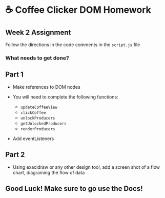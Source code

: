 # :coffee: Coffee Clicker DOM Homework

## Week 2 Assignment

Follow the directions in the code comments in the ```script.js``` file

### What needs to get done? 

## Part 1

- Make references to DOM nodes

- You will need to complete the following functions:
  - ```updateCoffeeView```
  - ```clickCoffee```
  - ```unlockProducers```
  - ```getUnlockedProducers```
  - ```renderProducers```
  
 - Add eventListeners
 
 ## Part 2
 
 - Using exacidraw or any other design tool, add a screen shot of a flow chart, diagraming the flow of data
 
 ## Good Luck! Make sure to go use the Docs!
